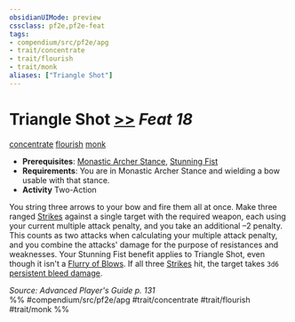 ```yaml
---
obsidianUIMode: preview
cssclass: pf2e,pf2e-feat
tags:
- compendium/src/pf2e/apg
- trait/concentrate
- trait/flourish
- trait/monk
aliases: ["Triangle Shot"]
---
```

# Triangle Shot  [>>](chapter-9-playing-the-game.md#Actions "Two-Action") *Feat 18*  
[concentrate](concentrate.md "Concentrate Action & Ability Trait")  [flourish](flourish.md "Flourish Combat Trait")  [monk](Reference/Rules/Traits/monk.md "Monk Class Trait")  

- **Prerequisites**: [Monastic Archer Stance](monastic-archer-stance-apg.md), [Stunning Fist](stunning-fist.md)
- **Requirements**: You are in Monastic Archer Stance and wielding a bow usable with that stance.
- **Activity** Two-Action

You string three arrows to your bow and fire them all at once. Make three ranged [Strikes](strike.md) against a single target with the required weapon, each using your current multiple attack penalty, and you take an additional –2 penalty. This counts as two attacks when calculating your multiple attack penalty, and you combine the attacks' damage for the purpose of resistances and weaknesses. Your Stunning Fist benefit applies to Triangle Shot, even though it isn't a [Flurry of Blows](flurry-of-blows.md). If all three [Strikes](strike.md) hit, the target takes `3d6` [persistent bleed damage](conditions.md#Persistent%20Damage).

*Source: Advanced Player's Guide p. 131*  
%% #compendium/src/pf2e/apg #trait/concentrate #trait/flourish #trait/monk %%